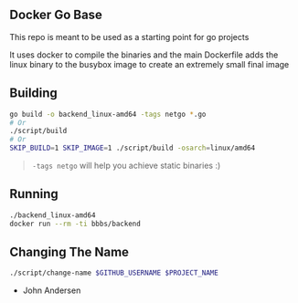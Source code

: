 Docker Go Base
---

This repo is meant to be used as a starting point for go projects

It uses docker to compile the binaries and the main Dockerfile adds the linux
binary to the busybox image to create an extremely small final image

Building
---

```bash
go build -o backend_linux-amd64 -tags netgo *.go
# Or
./script/build
# Or
SKIP_BUILD=1 SKIP_IMAGE=1 ./script/build -osarch=linux/amd64
```
> `-tags netgo` will help you achieve static binaries :)

Running
---

```bash
./backend_linux-amd64
docker run --rm -ti bbbs/backend
```

Changing The Name
---

```bash
./script/change-name $GITHUB_USERNAME $PROJECT_NAME
```


- John Andersen
